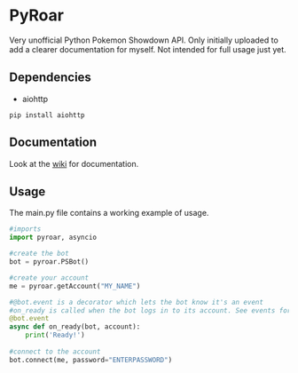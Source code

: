 # PyRoar
Very unofficial Python Pokemon Showdown API. Only initially uploaded to add a clearer documentation for myself.
Not intended for full usage just yet.

## Dependencies
* aiohttp

`pip install aiohttp`

## Documentation
Look at the [wiki](https://github.com/Zeitocrab/PyRoar/wiki#pyroar-documentation) for documentation.

## Usage
The main.py file contains a working example of usage.
```Python
#imports
import pyroar, asyncio

#create the bot
bot = pyroar.PSBot()

#create your account
me = pyroar.getAccount("MY_NAME")

#@bot.event is a decorator which lets the bot know it's an event
#on_ready is called when the bot logs in to its account. See events for more information
@bot.event
async def on_ready(bot, account):
    print('Ready!')
    
#connect to the account
bot.connect(me, password="ENTERPASSWORD")
```
